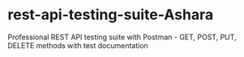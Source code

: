 # rest-api-testing-suite-Ashara
Professional REST API testing suite with Postman - GET, POST, PUT, DELETE methods with test documentation
